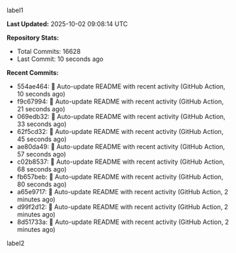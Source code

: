 
label1 
<!-- ACTIVITY_START -->
**Last Updated:** 2025-10-02 09:08:14 UTC

**Repository Stats:**
- Total Commits: 16628
- Last Commit: 10 seconds ago

**Recent Commits:**
- 554ae464: 🤖 Auto-update README with recent activity (GitHub Action, 10 seconds ago)
- f9c67994: 🤖 Auto-update README with recent activity (GitHub Action, 21 seconds ago)
- 069edb32: 🤖 Auto-update README with recent activity (GitHub Action, 33 seconds ago)
- 62f5cd32: 🤖 Auto-update README with recent activity (GitHub Action, 45 seconds ago)
- ae80da49: 🤖 Auto-update README with recent activity (GitHub Action, 57 seconds ago)
- c02b8537: 🤖 Auto-update README with recent activity (GitHub Action, 68 seconds ago)
- fb657beb: 🤖 Auto-update README with recent activity (GitHub Action, 80 seconds ago)
- a65e9717: 🤖 Auto-update README with recent activity (GitHub Action, 2 minutes ago)
- d99f2d12: 🤖 Auto-update README with recent activity (GitHub Action, 2 minutes ago)
- 8d51733a: 🤖 Auto-update README with recent activity (GitHub Action, 2 minutes ago)
<!-- ACTIVITY_END -->

label2
